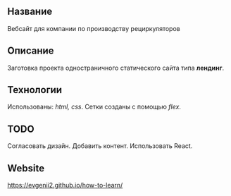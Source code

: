 ## Название
Вебсайт для компании по производству рециркуляторов

## Описание
Заготовка проекта одностраничного статического сайта типа **лендинг**.

## Технологии
Использованы: *html, css*.
Сетки созданы с помощью _flex_.

## TODO
Согласовать дизайн. 
Добавить контент. 
Использовать React.

## Website
https://evgenii2.github.io/how-to-learn/
